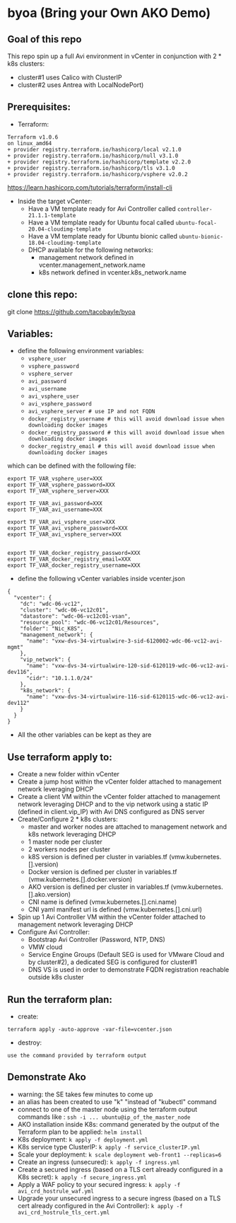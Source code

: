 # byoa (Bring your Own AKO Demo)

## Goal of this repo
This repo spin up a full Avi environment in vCenter in conjunction with 2 * k8s clusters:
- cluster#1 uses Calico with ClusterIP
- cluster#2 uses Antrea with LocalNodePort)

## Prerequisites:
- Terraform:
```shell
Terraform v1.0.6
on linux_amd64
+ provider registry.terraform.io/hashicorp/local v2.1.0
+ provider registry.terraform.io/hashicorp/null v3.1.0
+ provider registry.terraform.io/hashicorp/template v2.2.0
+ provider registry.terraform.io/hashicorp/tls v3.1.0
+ provider registry.terraform.io/hashicorp/vsphere v2.0.2
```
https://learn.hashicorp.com/tutorials/terraform/install-cli

- Inside the target vCenter:
  - Have a VM template ready for Avi Controller called ```controller-21.1.1-template```
  - Have a VM template ready for Ubuntu focal called ```ubuntu-focal-20.04-cloudimg-template```
  - Have a VM template ready for Ubuntu bionic called ```ubuntu-bionic-18.04-cloudimg-template```
  - DHCP available for the following networks:
    - management network defined in vcenter.management_network.name
    - k8s network defined in vcenter.k8s_network.name


## clone this repo:

git clone https://github.com/tacobayle/byoa

## Variables:
- define the following environment variables:
  - ```vsphere_user```
  - ```vsphere_password```
  - ```vsphere_server```
  - ```avi_password```
  - ```avi_username```
  - ```avi_vsphere_user```
  - ```avi_vsphere_password```
  - ```avi_vsphere_server # use IP and not FQDN```
  - ```docker_registry_username # this will avoid download issue when downloading docker images```
  - ```docker_registry_password # this will avoid download issue when downloading docker images```
  - ```docker_registry_email # this will avoid download issue when downloading docker images```

which can be defined with the following file:

```
export TF_VAR_vsphere_user=XXX
export TF_VAR_vsphere_password=XXX
export TF_VAR_vsphere_server=XXX

export TF_VAR_avi_password=XXX
export TF_VAR_avi_username=XXX

export TF_VAR_avi_vsphere_user=XXX
export TF_VAR_avi_vsphere_password=XXX
export TF_VAR_avi_vsphere_server=XXX


export TF_VAR_docker_registry_password=XXX
export TF_VAR_docker_registry_email=XXX
export TF_VAR_docker_registry_username=XXX
```

- define the following vCenter variables inside vcenter.json
```
{
  "vcenter": {
    "dc": "wdc-06-vc12",
    "cluster": "wdc-06-vc12c01",
    "datastore": "wdc-06-vc12c01-vsan",
    "resource_pool": "wdc-06-vc12c01/Resources",
    "folder": "Nic_K8S",
    "management_network": {
      "name": "vxw-dvs-34-virtualwire-3-sid-6120002-wdc-06-vc12-avi-mgmt"
    },
    "vip_network": {
      "name": "vxw-dvs-34-virtualwire-120-sid-6120119-wdc-06-vc12-avi-dev116",
      "cidr": "10.1.1.0/24"
    },
    "k8s_network": {
      "name": "vxw-dvs-34-virtualwire-116-sid-6120115-wdc-06-vc12-avi-dev112"
    }
  }
}
```

- All the other variables can be kept as they are


## Use terraform apply to:
- Create a new folder within vCenter
- Create a jump host within the vCenter folder attached to management network leveraging DHCP
- Create a client VM within the vCenter folder attached to management network leveraging DHCP and to the vip network using a static IP (defined in client.vip_IP) with Avi DNS configured as DNS server
- Create/Configure 2 * k8s clusters:
  - master and worker nodes are attached to management network and k8s network leveraging DHCP
  - 1 master node per cluster
  - 2 workers nodes per cluster
  - k8S version is defined per cluster in variables.tf (vmw.kubernetes.[].version)
  - Docker version is defined per cluster in variables.tf (vmw.kubernetes.[].docker.version)
  - AKO version is defined per cluster in variables.tf (vmw.kubernetes.[].ako.version)
  - CNI name is defined (vmw.kubernetes.[].cni.name)
  - CNI yaml manifest url is defined (vmw.kubernetes.[].cni.url)
- Spin up 1 Avi Controller VM within the vCenter folder attached to management network leveraging DHCP
- Configure Avi Controller:
  - Bootstrap Avi Controller (Password, NTP, DNS)
  - VMW cloud
  - Service Engine Groups (Default SEG is used for VMware Cloud and by cluster#2), a dedicated SEG is configured for cluster#1
  - DNS VS is used in order to demonstrate FQDN registration reachable outside k8s cluster
  

## Run the terraform plan:
- create:
```
terraform apply -auto-approve -var-file=vcenter.json
```
- destroy:
```
use the command provided by terraform output
```

## Demonstrate Ako
- warning: the SE takes few minutes to come up
- an alias has been created to use "k" "instead of "kubectl" command
- connect to one of the master node using the terraform output commands like : ```ssh -i ... ubuntu@ip_of_the_master_node```
- AKO installation inside K8s: command generated by the output of the Terraform plan to be applied: ```helm install```
- K8s deployment:  ```k apply -f deployment.yml```
- K8s service type ClusterIP: ```k apply -f service_clusterIP.yml```
- Scale your deployment: ```k scale deployment web-front1 --replicas=6```
- Create an ingress (unsecured): ```k apply -f ingress.yml```
- Create a secured ingress (based on a TLS cert already configured in a K8s secret): ```k apply -f secure_ingress.yml```
- Apply a WAF policy to your secured ingress: ```k apply -f avi_crd_hostrule_waf.yml```
- Upgrade your unsecured ingress to a secure ingress (based on a TLS cert already configured in the Avi Controller): ```k apply -f avi_crd_hostrule_tls_cert.yml```